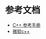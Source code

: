 # 参考文档
- [C++ 参考手册](https://zh.cppreference.com/)
- [微软c++](https://learn.microsoft.com/zh-cn/cpp/cpp/)
